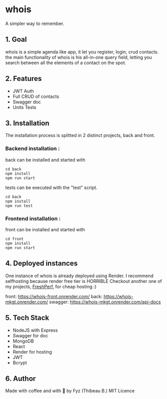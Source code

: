 # whois
A simpler way to remember.

## 1. Goal
whois is a simple agenda like app, it let you register, login, crud contacts.
the main functionality of whois is his all-in-one query field, letting you search between all the elements of a contact on the spot.

## 2. Features
- JWT Auth
- Full CRUD of contacts
- Swagger doc
- Units Tests

## 3. Installation

The installation process is splitted in 2 distinct projects, back and front.

### Backend installation :
back can be installed and started with

```
cd back
npm install
npm run start
```
tests can be executed with the "test" script.

```
cd back
npm install
npm run test
```

### Frontend installation :
front can be installed and started with

```
cd front
npm install
npm run start
```

## 4. Deployed instances

One instance of whois is already deployed using Render.
I recommend selfhosting because render free tier is HORRIBLE
Checkout another one of my projects, [FreshPerf](https://freshperf.fr), for cheap hosting :)

front: https://whois-front.onrender.com/
back:  https://whois-mkgt.onrender.com/
swagger: https://whois-mkgt.onrender.com/api-docs

## 5. Tech Stack

- NodeJS with Express
- Swagger for doc
- MongoDB
- React
- Render for hosting
- JWT
- Bcrypt

## 6. Author

Made with coffee and with 💛 by Fyz (Thibeau B.)
MIT Licence
